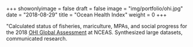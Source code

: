 +++
showonlyimage = false
draft = false
image = "img/portfolio/ohi.jpg"
date = "2018-08-29"
title = "Ocean Health Index"
weight = 0
+++

"Calculated status of fisheries, mariculture, MPAs, and social progress for the 2018 [OHI Global Assessment](https://ohi-science.github.io/globalfellows) at NCEAS. Synthesized large datasets, communicated research.
